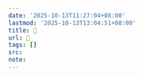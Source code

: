 ```yaml
---
date: '2025-10-13T11:27:04+08:00'
lastmod: '2025-10-13T13:04:51+08:00'
title: 󰕒
url: 󰕒
tags: []
src:
note:
---
```

